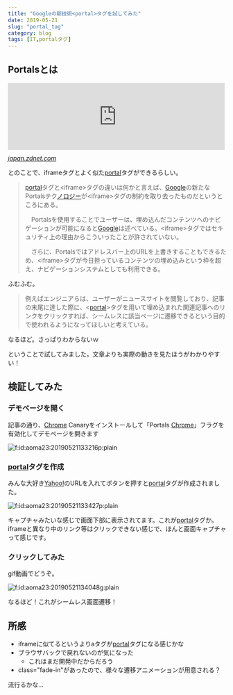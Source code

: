 ```yaml
---
title: "Googleの新技術<portal>タグを試してみた"
date: 2019-05-21
slug: "portal_tag"
category: blog
tags: [IT,portalタグ]
---
```

<h2>Portalsとは</h2>

<p><iframe src="https://hatenablog-parts.com/embed?url=https%3A%2F%2Fjapan.zdnet.com%2Farticle%2F35136847%2F" title="グーグルが発表した新ウェブ技術「Portals」とは--「Google Chrome」向けのウェブナビゲーションシステム" class="embed-card embed-webcard" scrolling="no" frameborder="0" style="display: block; width: 100%; height: 155px; max-width: 500px; margin: 10px 0px;"></iframe><cite class="hatena-citation"><a href="https://japan.zdnet.com/article/35136847/">japan.zdnet.com</a></cite></p>

<p>とのことで、iframeタグとよく似た<a class="keyword" href="http://d.hatena.ne.jp/keyword/portal">portal</a>タグができるらしい。</p>

<blockquote><p><a class="keyword" href="http://d.hatena.ne.jp/keyword/portal">portal</a>タグと&lt;iframe&gt;タグの違いは何かと言えば、<a class="keyword" href="http://d.hatena.ne.jp/keyword/Google">Google</a>の新たなPortalsテク<a class="keyword" href="http://d.hatena.ne.jp/keyword/%A5%CE%A5%ED">ノロ</a><a class="keyword" href="http://d.hatena.ne.jp/keyword/%A5%B8%A1%BC">ジー</a>が&lt;iframe&gt;タグの制約を取り去ったものだというところにある。</p>

<p>　Portalsを使用することでユーザーは、埋め込んだコンテンツへのナビゲーションが可能になると<a class="keyword" href="http://d.hatena.ne.jp/keyword/Google">Google</a>は述べている。&lt;iframe&gt;タグではセキュリティ上の理由からこういったことが許されていない。</p>

<p>　さらに、Portalsではアドレスバー上のURLを上書きすることもできるため、&lt;iframe&gt;タグが今日担っているコンテンツの埋め込みという枠を超え、ナビゲーションシステムとしても利用できる。</p></blockquote>

<p>ふむふむ。</p>

<blockquote><p>例えばエンジニアらは、ユーザーがニュースサイトを閲覧しており、記事の末尾に達した際に、&lt;<a class="keyword" href="http://d.hatena.ne.jp/keyword/portal">portal</a>&gt;タグを用いて埋め込まれた関連記事へのリンクをクリックすれば、シームレスに該当ページに遷移できるという目的で使われるようになってほしいと考えている。</p></blockquote>

<p>なるほど。さっぱりわからないｗ</p>

<p>ということで試してみました。文章よりも実際の動きを見たほうがわかりやすい！</p>

<h2>検証してみた</h2>

<h3>デモページを開く</h3>

<p>記事の通り、<a class="keyword" href="http://d.hatena.ne.jp/keyword/Chrome">Chrome</a> Canaryをインストールして「Portals <a class="keyword" href="http://d.hatena.ne.jp/keyword/Chrome">Chrome</a>」フラグを有効化してデモページを開きます</p>

<p><span itemscope itemtype="http://schema.org/Photograph"><img src="https://cdn-ak.f.st-hatena.com/images/fotolife/a/aoma23/20190521/20190521133216.png" alt="f:id:aoma23:20190521133216p:plain" title="f:id:aoma23:20190521133216p:plain" class="hatena-fotolife" itemprop="image"></span></p>

<h3><a class="keyword" href="http://d.hatena.ne.jp/keyword/portal">portal</a>タグを作成</h3>

<p>みんな大好き<a class="keyword" href="http://d.hatena.ne.jp/keyword/Yahoo%21">Yahoo!</a>のURLを入れてボタンを押すと<a class="keyword" href="http://d.hatena.ne.jp/keyword/portal">portal</a>タグが作成されました。</p>

<p><span itemscope itemtype="http://schema.org/Photograph"><img src="https://cdn-ak.f.st-hatena.com/images/fotolife/a/aoma23/20190521/20190521133427.png" alt="f:id:aoma23:20190521133427p:plain" title="f:id:aoma23:20190521133427p:plain" class="hatena-fotolife" itemprop="image"></span></p>

<p>キャプチャみたいな感じで画面下部に表示されてます。これが<a class="keyword" href="http://d.hatena.ne.jp/keyword/portal">portal</a>タグか。
iframeと異なり中のリンク等はクリックできない感じで、ほんと画面キャプチャって感じです。</p>

<h3>クリックしてみた</h3>

<p>gif動画でどうぞ。</p>

<p><span itemscope itemtype="http://schema.org/Photograph"><img src="https://cdn-ak.f.st-hatena.com/images/fotolife/a/aoma23/20190521/20190521134048.gif" alt="f:id:aoma23:20190521134048g:plain" title="f:id:aoma23:20190521134048g:plain" class="hatena-fotolife" itemprop="image"></span></p>

<p>なるほど！これがシームレス画面遷移！</p>

<h2>所感</h2>

<ul>
<li>iframeに似てるというよりaタグが<a class="keyword" href="http://d.hatena.ne.jp/keyword/portal">portal</a>タグになる感じかな</li>
<li>ブラウザバックで戻れないのが気になった

<ul>
<li>これはまだ開発中だからだろう</li>
</ul>
</li>
<li>class="fade-in"があったので、様々な遷移アニメーションが用意される？</li>
</ul>


<p>流行るかな...</p>


